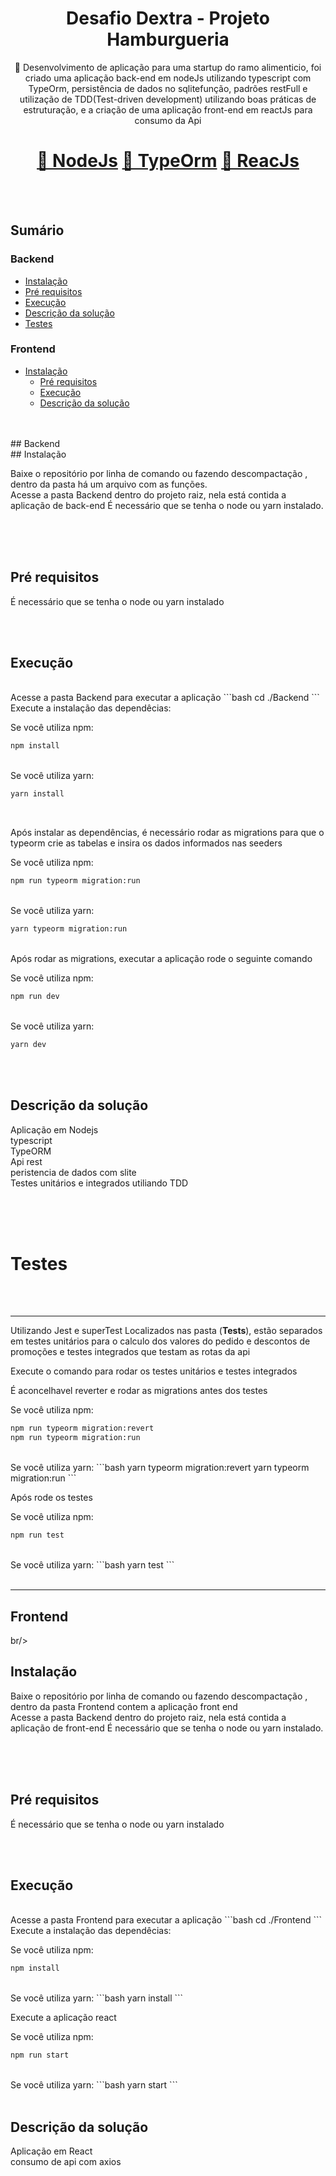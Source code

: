 
<h1 align="center">Desafio Dextra - Projeto Hamburgueria</h1>

<p align="center">🚀 Desenvolvimento de aplicação para uma startup do ramo alimenticio, foi criado uma aplicação back-end em nodeJs utilizando typescript com TypeOrm, persistência de dados no sqlitefunção, padrões restFull e utilização de TDD(Test-driven development) utilizando boas práticas de estruturação, e a criação de uma aplicação front-end em reactJs para consumo da Api</p>

<h1 align="center">
    <a href="https://nodejs.org/">🔗 NodeJs</a>
    <a href="https://typeorm.io/#/">🔗 TypeOrm</a>
    <a href="https://pt-br.reactjs.org/">🔗 ReacJs</a>
</h1>


<br/>
<br/>


## Sumário 

### Backend
   * [Instalação](#Instalação)
   * [Pré requisitos](#Pré-requisitos)
   * [Execução](#Execução)
   * [Descrição da solução](#Descrição-da-solução)
   * [Testes](#Plano-de-testes)
      
### Frontend
* [Instalação](#Instalação)
   * [Pré requisitos](#Pré-requisitos)
   * [Execução](#Execução)
   * [Descrição da solução](#Descrição-da-solução)



<br/>
<br/>
## Backend
<br/>
## Instalação

Baixe o repositório por linha de comando ou fazendo descompactação , dentro da pasta há um arquivo com as funções. <br/>
Acesse a pasta Backend dentro do projeto raiz, nela está contida a aplicação de back-end
É necessário que se tenha o node ou yarn instalado.


<br/>

<br/>
<br/>

## Pré requisitos 

É necessário que se tenha o node ou yarn instalado

<br/>
<br/>

## Execução

<br/>
Acesse a pasta Backend para executar a aplicação
```bash
cd ./Backend
```
<br/>
Execute a instalação das dependêcias:

Se você utiliza npm:

```bash
npm install
```
<br/>
Se você utiliza yarn:

```bash
yarn install
```
<br/>

Após instalar as dependências, é necessário rodar as migrations para que o typeorm crie as tabelas e insira os dados informados nas seeders

Se você utiliza npm:

```bash
npm run typeorm migration:run
```
<br/>
Se você utiliza yarn:

```bash
yarn typeorm migration:run
```
<br/>
Após rodar as migrations, executar a aplicação rode o seguinte comando

Se você utiliza npm:

```bash
npm run dev
```
<br/>
Se você utiliza yarn:

```bash
yarn dev
```

<br/>
<br/>

## Descrição da solução

Aplicação em Nodejs
<br/>
typescript
<br/>
TypeORM
<br/>
Api rest
<br/>
peristencia de dados com slite
<br/>
Testes unitários e integrados utiliando TDD
<br/>
<br/>

<br/>
<br/>


# Testes 
<br/>
<br/>

------------------
Utilizando Jest e superTest
Localizados nas pasta (__Tests__), estão separados em testes unitários para o calculo dos valores do pedido e descontos de promoções e testes integrados que testam as rotas da api

Execute o comando para rodar os testes unitários e testes integrados

É aconcelhavel reverter e rodar as migrations antes dos testes

Se você utiliza npm:
```bash
npm run typeorm migration:revert
npm run typeorm migration:run
```
<br/>
Se você utiliza yarn:
```bash
yarn typeorm migration:revert
yarn typeorm migration:run
```

Após rode os testes

Se você utiliza npm:
```bash
npm run test
```
<br/>
Se você utiliza yarn:
```bash
yarn test
```

<br/>
<br/>

------------------


## Frontend
br/>
## Instalação

Baixe o repositório por linha de comando ou fazendo descompactação , dentro da pasta Frontend contem a aplicação front end  <br/>
Acesse a pasta Backend dentro do projeto raiz, nela está contida a aplicação de front-end
É necessário que se tenha o node ou yarn instalado.


<br/>

<br/>
<br/>

## Pré requisitos 

É necessário que se tenha o node ou yarn instalado

<br/>
<br/>

## Execução

<br/>
Acesse a pasta Frontend para executar a aplicação
```bash
cd ./Frontend
```
<br/>
Execute a instalação das dependêcias:

Se você utiliza npm:
```bash
npm install
```
<br/>
Se você utiliza yarn:
```bash
yarn install
```
<br/>

Execute a aplicação react

Se você utiliza npm:
```bash
npm run start
```
<br/>
Se você utiliza yarn:
```bash
yarn start
```

<br/>
<br/>

## Descrição da solução

Aplicação em React
<br/>
consumo de api com axios

